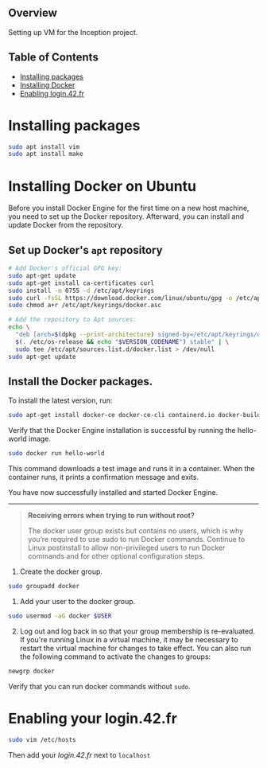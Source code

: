 ## Overview
Setting up VM for the Inception project.

## Table of Contents
- [Installing packages](#Installing-packages)
- [Installing Docker](#Installing-Docker-on-Ubuntu)
- [Enabling login.42.fr](#Enabling-your-login.42.fr)

# Installing packages
```bash
sudo apt install vim
sudo apt install make
```

# Installing Docker on Ubuntu
Before you install Docker Engine for the first time on a new host machine, you need to set up the Docker repository.
Afterward, you can install and update Docker from the repository.

## Set up Docker's `apt` repository

```bash
# Add Docker's official GPG key:
sudo apt-get update
sudo apt-get install ca-certificates curl
sudo install -m 0755 -d /etc/apt/keyrings
sudo curl -fsSL https://download.docker.com/linux/ubuntu/gpg -o /etc/apt/keyrings/docker.asc
sudo chmod a+r /etc/apt/keyrings/docker.asc

# Add the repository to Apt sources:
echo \
  "deb [arch=$(dpkg --print-architecture) signed-by=/etc/apt/keyrings/docker.asc] https://download.docker.com/linux/ubuntu \
  $(. /etc/os-release && echo "$VERSION_CODENAME") stable" | \
  sudo tee /etc/apt/sources.list.d/docker.list > /dev/null
sudo apt-get update
```

## Install the Docker packages.

To install the latest version, run:
```bash
sudo apt-get install docker-ce docker-ce-cli containerd.io docker-buildx-plugin docker-compose-plugin
```
Verify that the Docker Engine installation is successful by running the hello-world image.
```bash
sudo docker run hello-world
```
This command downloads a test image and runs it in a container. When the container runs, it prints a confirmation message and exits.

You have now successfully installed and started Docker Engine.

---

> **Receiving errors when trying to run without root?**
>
> The docker user group exists but contains no users, which is why you’re required to use sudo to run Docker commands. Continue to Linux postinstall to allow non-privileged users to run Docker commands and for other optional configuration steps.

1. Create the docker group.
```bash
sudo groupadd docker
```
1. Add your user to the docker group.
```bash
sudo usermod -aG docker $USER
```
2. Log out and log back in so that your group membership is re-evaluated.
If you're running Linux in a virtual machine, it may be necessary to restart the virtual machine for changes to take effect.
You can also run the following command to activate the changes to groups:
```bash
newgrp docker
```
Verify that you can run docker commands without `sudo`.

# Enabling your login.42.fr
```bash
sudo vim /etc/hosts
```

Then add your *login.42.fr* next to `localhost`
